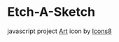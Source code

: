 # Etch-A-Sketch
javascript project
<a target="_blank" href="https://icons8.com/icon/Xwqu8cUREfko/paint-palette-with-brush">Art</a> icon by <a target="_blank" href="https://icons8.com">Icons8</a>
